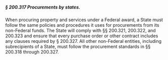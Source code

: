 ##### § 200.317 Procurements by states. #####

When procuring property and services under a Federal award, a State must follow the same policies and procedures it uses for procurements from its non-Federal funds. The State will comply with §§ 200.321, 200.322, and 200.323 and ensure that every purchase order or other contract includes any clauses required by § 200.327. All other non-Federal entities, including subrecipients of a State, must follow the procurement standards in §§ 200.318 through 200.327.